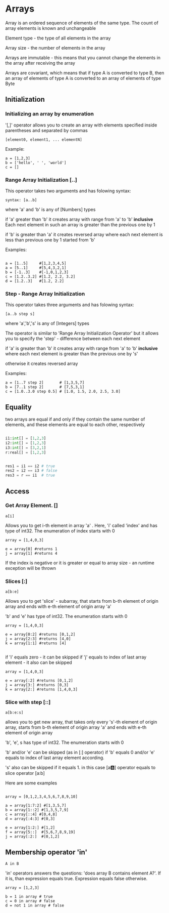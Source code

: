 
# Arrays

Array is an ordered sequence of elements of the same type. The count of array elements is known and unchangeable

Element type - the type of all elements in the array

Array size - the number of elements in the array

Arrays are immutable - this means that you cannot change the elements in the array after receiving the array

Arrays are covariant, which means that if type A is converted to type B, then an array of elements of type A is converted to an array of elements of type Byte

## Initialization

### Initializing an array by enumeration  

'[,]'  operator allows you to create an array with elements specified inside parentheses and separated by commas 

```
[element0, element1, ... elementN]
```
Example:
```
a = [1,2,3]
b = ['hello', ' ', 'world']
c = []
```

### Range Array Initialization  [..]

This operator takes two arguments and has folowing syntax:
```
syntax: [a..b] 
```
where 'a' and 'b' is any of [Numbers] types

if 'a' greater than 'b' it creates array with range from 'a' to 'b' **inclusive** 
Each next element in such an array is greater than the previous one by 1

if 'b' is greater than 'a' it creates reversed array where each next element is less than previous one by 1 started from 'b'

Examples:
```

a = [1..5]     #[1,2,3,4,5]
a = [5..1]     #[5,4,3,2,1]
b = [-1..3]    #[-1,0,1,2,3]
c = [1.2..3.2] #[1.2, 2.2, 3.2]
d = [1.2..3]   #[1.2, 2.2] 
```

### Step - Range Array Initialization  

This operator takes three arguments and has folowing syntax:
```
[a..b step s] 
```
where 'a','b','s' is any of [Integers] types

The operator is similar to 'Range Array Initialization Operator' but it allows you to specify the 'step' - difference between each next element

if 'a' is greater than 'b' it creates array with range from 'a' to 'b' **inclusive** where each next element is greater than the previous one by 's'

otherwise it creates reversed array 

Examples:
```
a = [1..7 step 2]       # [1,3,5,7]
b = [7..1 step 2]       # [7,5,3,1]
c = [1.0..3.0 step 0.5] # [1.0, 1.5, 2.0, 2.5, 3.0]
```

## Equality

two arrays are equal if and only if they contain the same number of elements, and these elements are equal to each other, respectively

```py

i1:int[] = [1,2,3]
i2:int[] = [1,2,3]
i3:int[] = [3,2,1]
r:real[] = [1,2,3]


res1 = i1 == i2 # true
res2 = i2 == i3 # false
res3 = r == i1  # true
```

## Access

### Get Array Element. []  

```
a[i]
```
Allows you to get i-th element in array 'a' . 
Here, 'i' called 'index' and has type of int32.
The enumeration of index starts with 0 

```
array = [1,4,0,3]

e = array[0] #returns 1
j = array[1] #returns 4

``` 

If the index is negative or it is greater or equal to array size - an runtime exception will be thrown 

### Slices  [:]   

```
a[b:e] 
```

Allows you to get 'slice' - subarray, that starts from b-th element of origin array and ends with e-th element of origin array 'a'

'b' and 'e' has type of int32. The enumeration starts with 0

```
array = [1,4,0,3]

e = array[0:2] #returns [0,1,2]
j = array[2:3] #returns [4,0]
k = array[1:1] #returns [4]


``` 

if 'i' equals zero - it can be skipped
if 'j' equals to index of last array element - it also can be skipped

```
array = [1,4,0,3]

e = array[:2] #returns [0,1,2]
j = array[3:] #returns [0,3]
k = array[2:] #returns [1,4,0,3]

``` 
### Slice with step [::] 

```
a[b:e:s]
```
allows you to get new array, that takes only every 's'-th element of origin array, starts from b-th element of origin array 'a' and ends with e-th element of origin array

'b', 'e', s has type of int32. The enumeration starts with 0

'b' and/or 'e' can be skipped (as in [:] operator) if 'b' equals 0 and/or 'e' equals to index of last array element according.

's' also can be skipped if it equals 1. in this case [a:b:] operator equals to slice operator [a:b]


Here are some examples
```

array = [0,1,2,3,4,5,6,7,8,9,10]

a = array[1:7:2] #[1,3,5,7]
b = array[1::2] #[1,3,5,7,9]
c = array[::4] #[0,4,8]
d = array[:4:3] #[0,3]

e = array[1:2:] #[1,2]
f = array[5::]  #[5,6,7,8,9,19]
j = array[:2:]  #[0,1,2]
``` 

## Membership operator 'in'
```
A in B
```
'in' operators answers the questions: 'does array B contains element A?'. 
If it is, than expression equals true. Expression equals false otherwise.

```
array = [1,2,3]

b = 1 in array # true
c = 0 in array # false
d = not 1 in array # false

```

